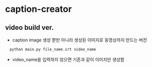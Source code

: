 # caption-creator

## video build ver.

* caption image 생성 뿐만 아니라 생성된 이미지로 동영상까지 만드는 버전
```python
  python main.py file_name.srt video_name
```
* video_name을 입력하지 않으면 기존과 같이 이미지만 생성함
